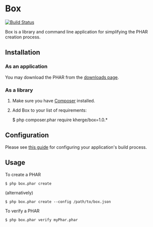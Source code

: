 # Box

[![Build Status](https://secure.travis-ci.org/kherge/Box.png?branch=master)](http://travis-ci.org/kherge/Box)

Box is a library and command line application for simplifying the PHAR creation process.

## Installation

### As an application

You may download the PHAR from the [downloads page][downloads].

### As a library

1. Make sure you have [Composer][Composer] installed.
2. Add Box to your list of requirements:

    $ php composer.phar require kherge/box=1.0.*

## Configuration

Please see [this guide][guide] for configuring your application's build process.

## Usage

To create a PHAR

    $ php box.phar create

(alternatively)

    $ php box.phar create --config /path/to/box.json

To verify a PHAR

    $ php box.phar verify myPhar.phar

[Composer]: http://getcomposer.org/
[downloads]: https://github.com/kherge/Box/downloads
[guide]: https://github.com/kherge/Box/wiki/Configuration
